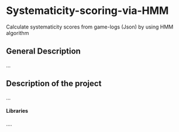# Systematicity-scoring-via-HMM
Calculate systematicity scores from game-logs (Json) by using HMM algorithm

## General Description

...

## Description of the project

...

#### Libraries

....

